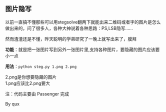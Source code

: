 ## 图片隐写

以前一直搞不懂那些可以用stegsolve翻两下就能出来二维码或者字的图片是怎么做出来的，问了很多人，各种大神说着各种思路：PS,LSB隐写......

然而渣渣还是不懂，昨天聪明的学弟研究了一晚上就写出来了，膜拜

**功能**：就是把一张图片写到另外一张图片里,支持各种图片，要隐藏的图片应该要小一点

**用法**：`python steg.py 1.png 2.png`     

2.png是你想要隐藏的图片   
1.png应该比2.png要大  


注：代码主要由 Passenger 完成

By qux 
